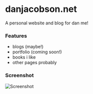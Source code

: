 # danjacobson.net

A personal website and blog for dan me!

### Features

- blogs (maybe!)
- portfolio (coming soon!)
- books i like
- other pages probably

### Screenshot

![Screenshot](screenshot.png)
